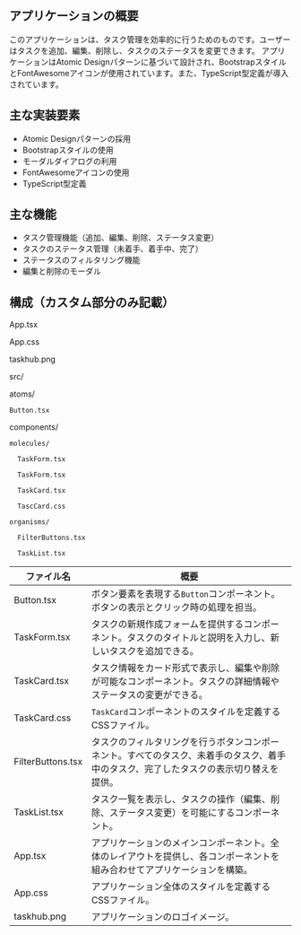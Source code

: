 ## アプリケーションの概要

このアプリケーションは、タスク管理を効率的に行うためのものです。ユーザーはタスクを追加、編集、削除し、タスクのステータスを変更できます。
アプリケーションはAtomic Designパターンに基づいて設計され、BootstrapスタイルとFontAwesomeアイコンが使用されています。また、TypeScript型定義が導入されています。

## 主な実装要素

- Atomic Designパターンの採用
- Bootstrapスタイルの使用
- モーダルダイアログの利用
- FontAwesomeアイコンの使用
- TypeScript型定義

## 主な機能

- タスク管理機能（追加、編集、削除、ステータス変更）
- タスクのステータス管理（未着手、着手中、完了）
- ステータスのフィルタリング機能
- 編集と削除のモーダル


## 構成（カスタム部分のみ記載）

App.tsx

App.css

taskhub.png

src/

  atoms/
  
    Button.tsx
    
  components/
  
    molecules/
    
      TaskForm.tsx
      
      TaskForm.tsx
      
      TaskCard.tsx
      
      TascCard.css
      
    organisms/
    
      FilterButtons.tsx
      
      TaskList.tsx
      


| ファイル名         | 概要                                                         |
| ------------------ | ------------------------------------------------------------ |
| Button.tsx         | ボタン要素を表現する`Button`コンポーネント。ボタンの表示とクリック時の処理を担当。 |
| TaskForm.tsx       | タスクの新規作成フォームを提供するコンポーネント。タスクのタイトルと説明を入力し、新しいタスクを追加できる。 |
| TaskCard.tsx       | タスク情報をカード形式で表示し、編集や削除が可能なコンポーネント。タスクの詳細情報やステータスの変更ができる。 |
| TaskCard.css       | `TaskCard`コンポーネントのスタイルを定義するCSSファイル。 |
| FilterButtons.tsx  | タスクのフィルタリングを行うボタンコンポーネント。すべてのタスク、未着手のタスク、着手中のタスク、完了したタスクの表示切り替えを提供。 |
| TaskList.tsx       | タスク一覧を表示し、タスクの操作（編集、削除、ステータス変更）を可能にするコンポーネント。 |
| App.tsx            | アプリケーションのメインコンポーネント。全体のレイアウトを提供し、各コンポーネントを組み合わせてアプリケーションを構築。 |
| App.css            | アプリケーション全体のスタイルを定義するCSSファイル。       |
| taskhub.png        | アプリケーションのロゴイメージ。                             |

